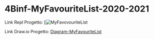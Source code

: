 # 4Binf-MyFavouriteList-2020-2021

Link Repl Progetto:
[![MyFavovouriteList](https://replit.com/@GianlucaAnselm1/4Binf-MyFavouriteList-2020-2021#index.html)

Link Draw.io Progetto:
[Diagram-MyFavouriteList](https://viewer.diagrams.net/?highlight=0000ff&edit=_blank&layers=1&nav=1&title=Untitled%20Diagram.drawio#R7Vhtc6IwEP41fizDS0X9qLbaduzcXXudTu9bhAAZA6EhFHq%2F%2FhII8hZ79uaw%2FVCc0eTZZJPss7tZGVnLMF9TEAe3xIV4ZOpuPrIuRqY5ner8WwCvJTDWrRLwKXJLyKiBe%2FQbSlDO81PkwqQ1kBGCGYrboEOiCDqshQFKSdYe5hHcXjUGPuwB9w7AffQRuSyQxzInNX4FkR9UKxv2rJSEoBosT5IEwCVZA7IuR9aSEsLKVpgvIRa2q%2BxSzlsdkO43RmHEjplwC9Mf188332b0iV6twtyY5%2FmZ1PICcCoPLDfLXisLJIyS3f7wxsha7E%2Bi844LkgC6sgMw8iPedvieIOVAwEJcz4qFyjD3hadoIXF2aaxx4hhAEaSJthV0QfqIokL9gkp3EJrLXSwJJtQs9mXp%2BtTxvLbIKkXOufhwUcg1%2F4R5aZ%2BlUAmdlCboBd7BpFbuIYyL%2BbwfkYjDi751K1NBymDegKS115CEkNFXPqSS2pJ56fpVN6v9aDyWWNDwIauKGSB919%2BrrunlDcnwO9g2e2x%2FF%2B5v6sYHsg4iJxCWX3gck4wbE9mvWOGk2sXTWA5DjymZetPTj6avw55h9tgzDAV7pj0QeVaPvIAxkQXnQq%2B5yrJMC19X4IWkFDG4QQnTEPkMxDbj%2BJORbFh%2FjVFTFaODsTxWJGQbM2mpFpX2c0oqwVmZzeYilu04r4W85cvfQsu2Aq7FHYUgEioREz8xhR6kRbscyw%2Bw7c7nWLmRCu64FyuybctR6vRcp1dFxu05m2AR8Zt4LgUhcl2xzCILuH%2Ffx8ARa2bc%2B4SPkTRy9447lLuYnZxg9d3FULrLUBl91nOXh7vNEaQMbH8fgySpbu5mekl2kDlB%2F04vo39ZPEPyN9Em4zaFioifzU7IYHWHNCj8iRi3yReL72Bx9tEs9gvpJWDQJxQBnitBKKwbbZO4TKWd%2FhfRxxK9Z%2FAERD9s1r%2F856fzW3wxP2PrHb1ZbVThOvd9lEY%2B6vFYG9no1U4HKi4VV82Syeo4A2fh0hYflUf0CNsP7VRd5TMkkedah8ex4ubUx9WoJpWGrU2nQ7Gp%2Bv9bFjoEd0sfjLpIerC6uqAgK6rvNyup3nyO9Vd5z7p3MMaI8So8PPnSa8SCdPvfluZgkwJ1ijy2tmzEnirCDqZOwiUeLkI14BiMTldbmlNFhFiK2vIf3hbwbv3eqZA1Xt5Zl38A)


